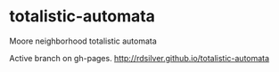 # totalistic-automata
Moore neighborhood totalistic automata

Active branch on gh-pages.
http://rdsilver.github.io/totalistic-automata
